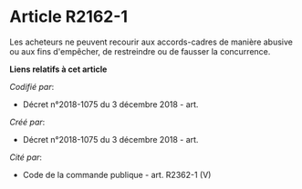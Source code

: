 # Article R2162-1

Les acheteurs ne peuvent recourir aux accords-cadres de manière abusive ou aux fins d'empêcher, de restreindre ou de fausser
la concurrence.

**Liens relatifs à cet article**

_Codifié par_:

  - Décret n°2018-1075 du 3 décembre 2018 - art.

_Créé par_:

  - Décret n°2018-1075 du 3 décembre 2018 - art.

_Cité par_:

  - Code de la commande publique - art. R2362-1 (V)

